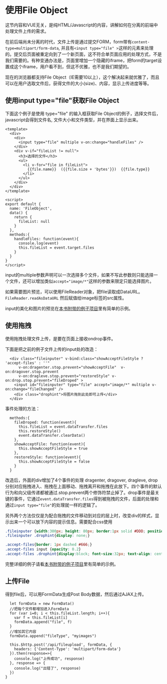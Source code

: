 # 使用File Object


这节内容和VUE无关，是纯HTML/Javascript的内容，讲解如何在分离的前端中处理文件上传的需求。 

在前后端尚未分离的时代，文件上传是通过提交FORM，form带有`content-type=multipart/form-data`, 并且有`<input type="file" >`这样的元素来处理的。提交后页面被重定向到了一个新页面，这不符合单页面应用的处理方式，不是我们需要的。有种变通办法是，页面里增加一个隐藏的iframe，把form的target设置成这个iframe，用户看不到，但这不优雅，也不是我们期望的。

现在的浏览器都支持File Object（IE需要10以上），这个解决起来就优雅了，而且可以在用户选取文件后，获得文件的大小(size)、内容，显示上传进度等等。

## 使用input type="file"获取File Object

下面这个例子是使用 type="file" 的输入框获取File Object的例子，选择文件后，javascript会得到文件名, 文件大小和文件类型，并在界面上显示出来。

```vue
<template>
  <div>
    <div>
      <input type="file" multiple v-on:change="handleFiles" />
    </div>
    <div v-if="fileList != null">
      <h3>选择的文件</h3>
      <ul>
        <li v-for="file in fileList">
          {{file.name}}  ({{file.size + 'bytes'}})  {{file.type}}
        </li>
      </ul>
    </div>
  </div>
</template>

<script>
export default {
  name: 'FileObject',
  data() {
    return {
      fileList: null
    }
  },
  methods:{
    handleFiles: function(event){
      console.log(event)
      this.fileList = event.target.files
    }
  }
}
</script>
```

input的multiple参数声明可以一次选择多个文件，如果不写此参数则只能选择一个文件，还可以增加类似`accept="image/*"`这样的参数来限定只能选择图片。

如果需要图片预览，可以使用FileReader对象，把file读取成DataURL。 `FileReader.readAsDataURL` 然后赋值给image标签的src属性。

input的美化和图片的预览在[本书附带的例子项目](../sample-project)里有简单的示例。

## 使用拖拽

使用拖拽处理文件上传，是要在页面上接收ondrop事件。

下面是把之前的例子文件上传的input处的改造：

```vue
  <div class="fileinputer" v-bind:class="showAcceptFileStyle ? 'accept-files' : ''"
      v-on:dragenter.stop.prevent="showAcceptFile"  v-on:dragover.stop.prevent  
      v-on:dragleve.stop.prevent="restoreStyle" v-on:drop.stop.prevent="fileDroped" >
    <input id="fileinputer" type="file" accept="image/*" multiple v-on:change="fileChanged" />
    <div class="drophint">将图片拖到此处即可上传</div>
  </div>
```

事件处理的方法：

```
  methods:{
    fileDroped: function(event){
      this.fileList = event.dataTransfer.files
      this.restoreStyle()
      event.dataTransfer.clearData() 
    },
    showAcceptFile: function(event){
      this.showAcceptFileStyle = true
    },
    restoreStyle: function(event){
      this.showAcceptFileStyle = false
    }
  }
```
改造后，外面的div增加了4个事件的处理 dragenter, dragover, dragleve, drop分别对应拖拽进入、拖拽在上面移动、拖拽离开和拖拽在此放下。四个事件的默认行为和向父级传递都被通过.stop.prevent两个修饰符禁止掉了。drop事件是最关键的事件，它通过`event.dataTransfer.files`得到被拖拽的文件，后面的处理和通过`input type="file"`的处理就一样的逻辑了。

另外两个方法仅仅是为配合拖拽的文件移动到对应的层上时，改变div的样式，显示出来一个可以放下内容的提示信息。需要配合css使用

```css
.fileinputer {width:300px; height: 80px; border:1px solid #DDD; position: relative;}
.fileinputer .drophint{display: none;}

.accept-files{border: 1px dashed #666;}
.accept-files input {opacity: 0.2}
.accept-files .drophint{display:block; font-size:32px; text-align: center; line-height: 80px; background-color: #666; color:#FFF; position: absolute; left: 0px; top:0px; width:100%; height:100%; z-index:20;}
```

完整详细的例子请看[本书附带的例子项目](../sample-project)里有简单的示例。

## 上传File

得到file后，可以用FormData生成Post Body数据，然后通过AJAX上传。

```
  let formData = new FormData()
  //把每个文件都增加进入FormData
  for (var i=0; i < this.fileList.length; i++){
    var f = this.fileList[i]
    formData.append("file", f)
  }
  //增加其它内容
  formData.append("fileType", "myimages")
  
  this.$http.post('/api/fileupload', formData, {
    headers: {'Content-Type': 'multipart/form-data'}
  }).then(response=>{
    console.log("上传成功", response)
  }, response => {
    console.log("出错了", response)
  })
}
```
